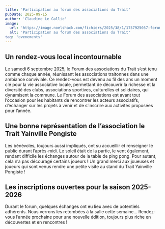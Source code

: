 ```yaml
---
title: 'Participation au forum des associations du Trait'
pubDate: 2025-09-15
author: 'Claudine Le Gallic'
image:
  url: 'https://image.noelshack.com/fichiers/2025/38/1/1757925057-forum-association.jpg'
  alt: 'Participation au forum des associations du Trait'
tag: 'evenements'
---
```


## Un rendez-vous local incontournable

Le samedi 6 septembre 2025, le Forum des associations du Trait s’est tenu comme chaque année, réunissant les associations traitonnes dans une ambiance conviviale. Ce rendez-vous est devenu au fil des ans un moment clé pour la vie associative locale, permettant de découvrir la richesse et la diversité des clubs, associations sportives, culturelles et solidaires, qui dynamisent la commune.
Le Forum des associations est avant tout l’occasion pour les habitants de rencontrer les acteurs associatifs, d’échanger sur les projets à venir et de s’inscrire aux activités proposées pour l’année.

## Une bonne représentation de l’association le Trait Yainville Pongiste

Les bénévoles, toujours aussi impliqués, ont su accueillir et renseigner le public durant l’après-midi.
Le soleil était de la partie, le vent également, rendant difficile les échanges autour de la table de ping pong. Pour autant, cela n’a pas découragé certains joueurs !
Un grand merci aux joueuses et joueurs qui sont venus rendre une petite visite au stand du Trait Yainville Pongiste !

## Les inscriptions ouvertes pour la saison 2025-2026

Durant le forum, quelques échanges ont eu lieu avec de potentiels adhérents. Nous verrons les retombées à la salle cette semaine…
Rendez-vous l’année prochaine pour une nouvelle édition, toujours plus riche en découvertes et en rencontres !
